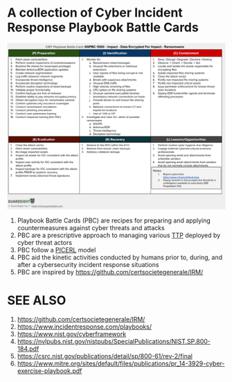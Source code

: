 # A collection of Cyber Incident Response Playbook Battle Cards

![img](images/GSPBC-1000.png)


1. Playbook Battle Cards (PBC) are recipes for preparing and applying countermeasures against cyber threats and attacks
2. PBC are a prescriptive approach to managing various [TTP](https://attack.mitre.org/tactics/enterprise/) deployed by cyber threat actors
3. PBC follow a [PICERL](https://www.sans.org/media/score/504-incident-response-cycle.pdf) model
4. PBC aid the kinetic activities conducted by humans prior to, during, and after a cybersecurity incident response situations
5. PBC are inspired by https://github.com/certsocietegenerale/IRM/


# SEE ALSO
1. https://github.com/certsocietegenerale/IRM/
2. https://www.incidentresponse.com/playbooks/
3. https://www.nist.gov/cyberframework
4. https://nvlpubs.nist.gov/nistpubs/SpecialPublications/NIST.SP.800-184.pdf
5. https://csrc.nist.gov/publications/detail/sp/800-61/rev-2/final
6. https://www.mitre.org/sites/default/files/publications/pr_14-3929-cyber-exercise-playbook.pdf
